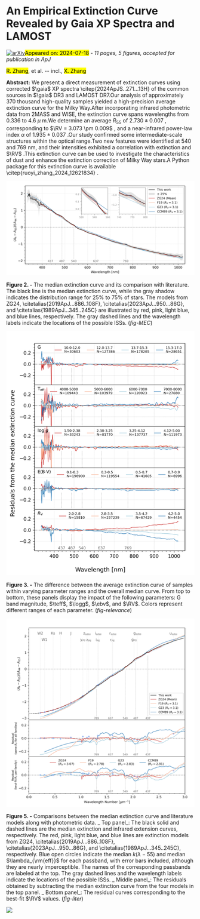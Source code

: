 <div class="macros" style="visibility:hidden;">
$\newcommand{\ensuremath}{}$
$\newcommand{\xspace}{}$
$\newcommand{\object}[1]{\texttt{#1}}$
$\newcommand{\farcs}{{.}''}$
$\newcommand{\farcm}{{.}'}$
$\newcommand{\arcsec}{''}$
$\newcommand{\arcmin}{'}$
$\newcommand{\ion}[2]{#1#2}$
$\newcommand{\textsc}[1]{\textrm{#1}}$
$\newcommand{\hl}[1]{\textrm{#1}}$
$\newcommand{\footnote}[1]{}$
$\newcommand$
$\newcommand$
$\newcommand$
$\newcommand$
$\newcommand$
$\newcommand$
$\newcommand$
$\newcommand$
$\newcommand$</div>



<div id="title">

# An Empirical Extinction Curve Revealed by Gaia XP Spectra and LAMOST

</div>
<div id="comments">

[![arXiv](https://img.shields.io/badge/arXiv-2407.12386-b31b1b.svg)](https://arxiv.org/abs/2407.12386)<mark>Appeared on: 2024-07-18</mark> -  _11 pages, 5 figures, accepted for publication in ApJ_

</div>
<div id="authors">

<mark>R. Zhang</mark>, et al. -- incl., <mark>X. Zhang</mark>

</div>
<div id="abstract">

**Abstract:** We present a direct measurement of extinction curves using corrected $\gaia$ XP spectra \citep{2024ApJS..271...13H} of the common sources in $\gaia$ DR3 and LAMOST DR7.Our analysis of approximately 370 thousand high-quality samples yielded a high-precision average extinction curve for the Milky Way.After incorporating infrared photometric data from 2MASS and WISE, the extinction curve spans wavelengths from 0.336 to 4.6 $\mu$ m.We determine an average $R_{55}$ of $2.730 \pm 0.007$ , corresponding to $\RV = 3.073 \pm 0.009$ , and a near-infrared power-law index $\alpha$ of $1.935 \pm 0.037$ .Our study confirmed some intermediate-scale structures within the optical range.Two new features were identified at 540 and 769 nm, and their intensities exhibited a correlation with extinction and $\RV$ .This extinction curve can be used to investigate the characteristics of dust and enhance the extinction correction of Milky Way stars.A Python package for this extinction curve is available \citep{ruoyi_zhang_2024_12621834} .

</div>

<div id="div_fig1">

<img src="tmp_2407.12386/./5.1_Median_Extinction_Curve.png" alt="Fig2" width="100%"/>

**Figure 2. -** The median extinction curve and its comparison with literature.
    The black line is the median extinction curve, while the gray shadow indicates the distribution range for 25\% to 75\% of stars.
    The models from ZG24, \citetalias{2019ApJ...886..108F}, \citetalias{2023ApJ...950...86G}, and \citetalias{1989ApJ...345..245C} are illustrated by red, pink, light blue, and blue lines, respectively.
    The gray dashed lines and the wavelength labels indicate the locations of the possible ISSs. (*fig-MEC*)

</div>
<div id="div_fig2">

<img src="tmp_2407.12386/./5.2_Parameter_relevance.png" alt="Fig3" width="100%"/>

**Figure 3. -** The difference between the average extinction curve of samples within varying parameter ranges and the overall median curve.
    From top to bottom, these panels display the impact of the following parameters: G band magnitude, $\teff$, $\logg$, $\ebv$, and $\RV$.
    Colors represent different ranges of each parameter.
     (*fig-relevance*)

</div>
<div id="div_fig3">

<img src="tmp_2407.12386/./7.3_CERs,_extinction_curve,_and_models.png" alt="Fig5" width="100%"/>

**Figure 5. -** 
    Comparisons between the median extinction curve and literature models along with photometric data.
    _ Top panel_: The black solid and dashed lines are the median extinction and infrared extension curves, respectively. The red, pink, light blue, and blue lines are extinction models from ZG24, \citetalias{2019ApJ...886..108F}, \citetalias{2023ApJ...950...86G}, and \citetalias{1989ApJ...345..245C}, respectively. Blue open circles indicate the median $k(\lambda-55)$ and median $\lambda_{\rm{eff}}$ for each passband, with error bars included, although they are nearly imperceptible. The names of the corresponding passbands are labeled at the top. The gray dashed lines and the wavelength labels indicate the locations of the possible ISSs.
    _ Middle panel_: The residuals obtained by subtracting the median extinction curve from the four models in the top panel.
    _ Bottom panel_: The residual curves corresponding to the best-fit $\RV$ values.
     (*fig-liter*)

</div><div id="qrcode"><img src=https://api.qrserver.com/v1/create-qr-code/?size=100x100&data="https://arxiv.org/abs/2407.12386"></div>